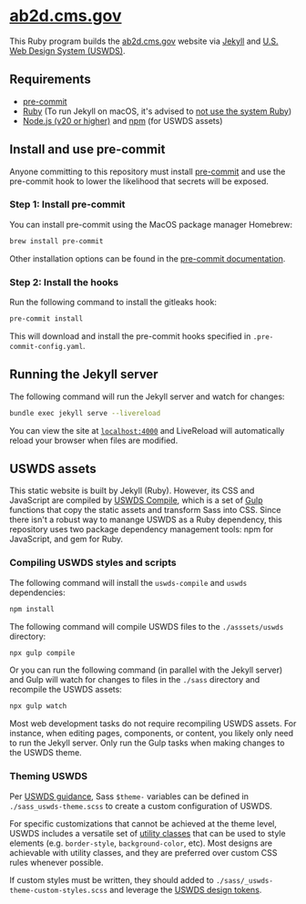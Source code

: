 # [ab2d.cms.gov](https://ab2d.cms.gov/)

This Ruby program builds the [ab2d.cms.gov](https://ab2d.cms.gov/) website via [Jekyll](https://jekyllrb.com/) and [U.S. Web Design System (USWDS)](https://designsystem.digital.gov/).


## Requirements

- [pre-commit](https://pre-commit.com/)
- [Ruby](https://www.ruby-lang.org/en/) (To run Jekyll on macOS, it's advised to [not use the system Ruby](https://jekyllrb.com/docs/installation/macos/))
- [Node.js (v20 or higher)](https://nodejs.org/en/download/) and  [npm](https://www.npmjs.com/get-npm) (for USWDS assets)


## Install and use pre-commit

Anyone committing to this repository must install [pre-commit](https://pre-commit.com/) and use the pre-commit hook to lower the likelihood that secrets will be exposed.

### Step 1: Install pre-commit

You can install pre-commit using the MacOS package manager Homebrew:

```sh
brew install pre-commit
```

Other installation options can be found in the [pre-commit documentation](https://pre-commit.com/#install).

### Step 2: Install the hooks

Run the following command to install the gitleaks hook:

```sh
pre-commit install
```

This will download and install the pre-commit hooks specified in `.pre-commit-config.yaml`.


## Running the Jekyll server

The following command will run the Jekyll server and watch for changes:

```sh
bundle exec jekyll serve --livereload
```

You can view the site at [`localhost:4000`](http://localhost:4000/) and LiveReload will automatically reload your browser when files are modified.


## USWDS assets

This static website is built by Jekyll (Ruby). However, its CSS and JavaScript are compiled by [USWDS Compile](https://github.com/uswds/uswds-compile), which is a set of [Gulp](https://gulpjs.com/) functions that copy the static assets and transform Sass into CSS. Since there isn't a robust way to manange USWDS as a Ruby dependency, this repository uses two package dependency management tools: npm for JavaScript, and gem for Ruby.


### Compiling USWDS styles and scripts

The following command will install the `uswds-compile` and `uswds` dependencies:

```sh
npm install
```

The following command will compile USWDS files to the `./asssets/uswds` directory:

```sh
npx gulp compile
```

Or you can run the following command (in parallel with the Jekyll server) and Gulp will watch for changes to files in the `./sass` directory and recompile the USWDS assets:

```sh
npx gulp watch
```

Most web development tasks do not require recompiling USWDS assets. For instance, when editing pages, components, or content, you likely only need to run the Jekyll server. Only run the Gulp tasks when making changes to the USWDS theme.

### Theming USWDS

Per [USWDS guidance](https://designsystem.digital.gov/documentation/settings/), Sass `$theme-` variables can be defined in `./sass_uswds-theme.scss` to create a custom configuration of USWDS.

For specific customizations that cannot be achieved at the theme level, USWDS includes a versatile set of [utility classes](https://designsystem.digital.gov/utilities/) that can be used to style elements (e.g. `border-style`, `background-color`, etc). Most designs are achievable with utility classes, and they are preferred over custom CSS rules whenever possible.

If custom styles must be written, they should added to `./sass/_uswds-theme-custom-styles.scss` and leverage the [USWDS design tokens](https://designsystem.digital.gov/design-tokens/).
